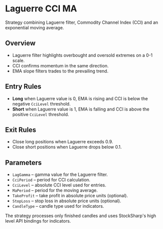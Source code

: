# Laguerre CCI MA

Strategy combining Laguerre filter, Commodity Channel Index (CCI) and an exponential moving average.

## Overview
- Laguerre filter highlights overbought and oversold extremes on a 0-1 scale.
- CCI confirms momentum in the same direction.
- EMA slope filters trades to the prevailing trend.

## Entry Rules
- **Long** when Laguerre value is 0, EMA is rising and CCI is below the negative `CciLevel` threshold.
- **Short** when Laguerre value is 1, EMA is falling and CCI is above the positive `CciLevel` threshold.

## Exit Rules
- Close long positions when Laguerre exceeds 0.9.
- Close short positions when Laguerre drops below 0.1.

## Parameters
- `LagGamma` – gamma value for the Laguerre filter.
- `CciPeriod` – period for CCI calculation.
- `CciLevel` – absolute CCI level used for entries.
- `MaPeriod` – period for the moving average.
- `TakeProfit` – take profit in absolute price units (optional).
- `StopLoss` – stop loss in absolute price units (optional).
- `CandleType` – candle type used for indicators.

The strategy processes only finished candles and uses StockSharp's high level API bindings for indicators.
